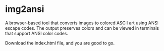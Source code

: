 # img2ansi

A browser-based tool that converts images to colored ASCII art using ANSI escape codes. The output preserves colors and can be viewed in terminals that support ANSI color codes.

Download the index.html file, and you are good to go.
